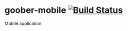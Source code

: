 # goober-mobile [![Build Status](https://travis-ci.org/sv-bootcamp/goober-mobile.svg?branch=master)](https://travis-ci.org/sv-bootcamp/goober-mobile)
Mobile application
